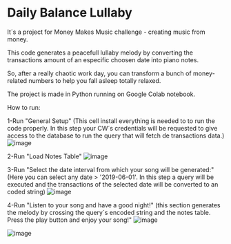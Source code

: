 # Daily Balance Lullaby
It´s a project for Money Makes Music challenge - creating music from money.

This code generates a peacefull lullaby melody by converting the transactions amount of an especific choosen date into piano notes.

So, after a really chaotic work day, you can transform a bunch of money-related numbers to help you fall asleep totally relaxed.

The project is made in Python running on Google Colab notebook.


How to run:

1-Run "General Setup"
(This cell install everything is needed to to run the code properly. In this step your CW´s credentials will be requested to give access to the database to run the query that will fetch de transactions data.) 
![image](https://user-images.githubusercontent.com/71954914/176036444-2e6a2ef0-8ad6-4b2c-85d7-1f31478d9405.png)



2-Run "Load Notes Table"
![image](https://user-images.githubusercontent.com/71954914/176036558-15a0aec4-d980-4da6-9985-efbe2b917946.png)




3-Run "Select the date interval from which your song will be generated:"
(Here you can select any date > '2019-06-01'. In this step a query will be executed and the transactions of the selected date will be converted to an coded string)
![image](https://user-images.githubusercontent.com/71954914/176036624-94be1a70-33cd-4b10-aac4-482c59794602.png)




4-Run "Listen to your song and have a good night!"
(this section generates the melody by crossing the query´s encoded string and the notes table. Press the play button and enjoy your song!"
![image](https://user-images.githubusercontent.com/71954914/176036699-c2064db3-60df-4f76-ab5b-32acf0604214.png)

![image](https://user-images.githubusercontent.com/71954914/176036820-fe563147-c7ef-429a-bc54-ff0cf1884573.png)
